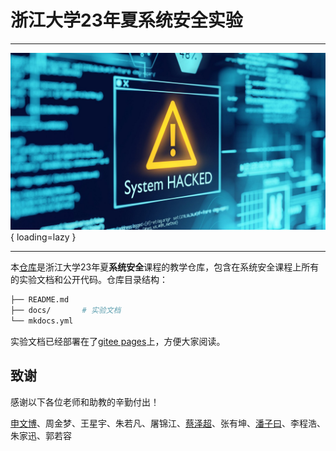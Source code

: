 # 浙江大学23年夏系统安全实验

---

![](img/system-hacked.jpg){ loading=lazy }

---

本[仓库](https://gitee.com/zjusec/syssec-stu)是浙江大学23年夏**系统安全**课程的教学仓库，包含在系统安全课程上所有的实验文档和公开代码。仓库目录结构：

```bash
├── README.md
├── docs/       # 实验文档
└── mkdocs.yml
```

实验文档已经部署在了[gitee pages](https://zjusec.gitee.io/syssec-stu)上，方便大家阅读。

## 致谢

感谢以下各位老师和助教的辛勤付出！

[申文博](https://wenboshen.org/)、周金梦、王星宇、朱若凡、屠锦江、[蔡泽超](https://zech4o.github.io)、张有坤、[潘子曰](https://pan-ziyue.github.io)、李程浩、朱家迅、郭若容
